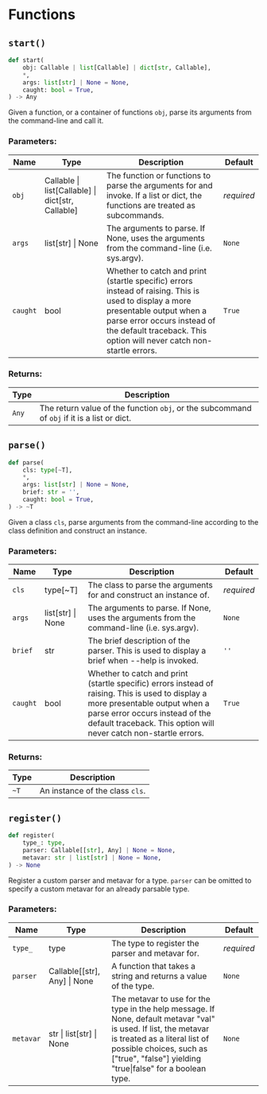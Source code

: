# Functions

## `start()`

```python
def start(
    obj: Callable | list[Callable] | dict[str, Callable],
    *,
    args: list[str] | None = None,
    caught: bool = True,
) -> Any
```

Given a function, or a container of functions `obj`, parse its arguments from the command-line and call it.

### Parameters: <!-- {docsify-ignore} -->

| Name | Type | Description | Default |
|------|------|-------------|---------|
| `obj` | <span class="codey"> Callable \| list[Callable] \| dict[str, Callable] </span> | The function or functions to parse the arguments for and invoke. If a list or dict, the functions are treated as subcommands. | _required_ |
| `args` | <span class="codey"> list[str] \| None </span> | The arguments to parse. If None, uses the arguments from the command-line (i.e. sys.argv). | `None` |
| `caught` | <span class="codey"> bool </span> | Whether to catch and print (startle specific) errors instead of raising. This is used to display a more presentable output when a parse error occurs instead of the default traceback. This option will never catch non-startle errors. | `True` |


### Returns: <!-- {docsify-ignore} -->

| Type | Description |
|------|-------------|
| `Any` | The return value of the function `obj`, or the subcommand of `obj` if it is a list or dict. |



## `parse()`

```python
def parse(
    cls: type[~T],
    *,
    args: list[str] | None = None,
    brief: str = '',
    caught: bool = True,
) -> ~T
```

Given a class `cls`, parse arguments from the command-line according to the class definition and construct an instance.

### Parameters: <!-- {docsify-ignore} -->

| Name | Type | Description | Default |
|------|------|-------------|---------|
| `cls` | <span class="codey"> type[~T] </span> | The class to parse the arguments for and construct an instance of. | _required_ |
| `args` | <span class="codey"> list[str] \| None </span> | The arguments to parse. If None, uses the arguments from the command-line (i.e. sys.argv). | `None` |
| `brief` | <span class="codey"> str </span> | The brief description of the parser. This is used to display a brief when --help is invoked. | `''` |
| `caught` | <span class="codey"> bool </span> | Whether to catch and print (startle specific) errors instead of raising. This is used to display a more presentable output when a parse error occurs instead of the default traceback. This option will never catch non-startle errors. | `True` |


### Returns: <!-- {docsify-ignore} -->

| Type | Description |
|------|-------------|
| `~T` | An instance of the class `cls`. |



## `register()`

```python
def register(
    type_: type,
    parser: Callable[[str], Any] | None = None,
    metavar: str | list[str] | None = None,
) -> None
```

Register a custom parser and metavar for a type. `parser` can be omitted to specify a custom metavar for an already parsable type.

### Parameters: <!-- {docsify-ignore} -->

| Name | Type | Description | Default |
|------|------|-------------|---------|
| `type_` | <span class="codey"> type </span> | The type to register the parser and metavar for. | _required_ |
| `parser` | <span class="codey"> Callable[[str], Any] \| None </span> | A function that takes a string and returns a value of the type. | `None` |
| `metavar` | <span class="codey"> str \| list[str] \| None </span> | The metavar to use for the type in the help message. If None, default metavar "val" is used. If list, the metavar is treated as a literal list of possible choices, such as ["true", "false"] yielding "true\|false" for a boolean type. | `None` |


